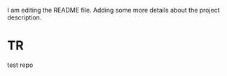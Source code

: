 I am editing the README file. Adding some more details about the project description.

# TR
test repo
